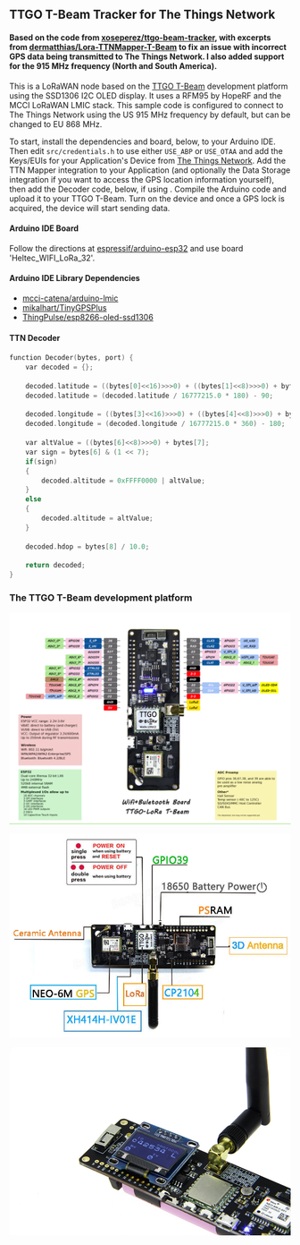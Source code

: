 ## TTGO T-Beam Tracker for The Things Network

#### Based on the code from [xoseperez/ttgo-beam-tracker](https://github.com/xoseperez/ttgo-beam-tracker), with excerpts from [dermatthias/Lora-TTNMapper-T-Beam](https://github.com/dermatthias/Lora-TTNMapper-T-Beam) to fix an issue with incorrect GPS data being transmitted to The Things Network. I also added support for the 915 MHz frequency (North and South America).

This is a LoRaWAN node based on the [TTGO T-Beam](https://github.com/LilyGO/TTGO-T-Beam) development platform using the SSD1306 I2C OLED display.
It uses a RFM95 by HopeRF and the MCCI LoRaWAN LMIC stack. This sample code is configured to connect to The Things Network using the US 915 MHz frequency by default, but can be changed to EU 868 MHz.

To start, install the dependencies and board, below, to your Arduino IDE. Then edit ```src/credentials.h``` to use either ```USE_ABP``` or ```USE_OTAA``` and add the Keys/EUIs for your Application's Device from [The Things Network](https://www.thethingsnetwork.org/). Add the TTN Mapper integration to your Application (and optionally the Data Storage integration if you want to access the GPS location information yourself), then add the Decoder code, below, if using . Compile the Arduino code and upload it to your TTGO T-Beam. Turn on the device and once a GPS lock is acquired, the device will start sending data.

#### Arduino IDE Board

Follow the directions at [espressif/arduino-esp32](https://github.com/espressif/arduino-esp32) and use board 'Heltec_WIFI_LoRa_32'.

#### Arduino IDE Library Dependencies

 - [mcci-catena/arduino-lmic](https://github.com/mcci-catena/arduino-lmic)
 - [mikalhart/TinyGPSPlus](https://github.com/mikalhart/TinyGPSPlus)
 - [ThingPulse/esp8266-oled-ssd1306](https://github.com/ThingPulse/esp8266-oled-ssd1306)

#### TTN Decoder

```C
function Decoder(bytes, port) {
    var decoded = {};

    decoded.latitude = ((bytes[0]<<16)>>>0) + ((bytes[1]<<8)>>>0) + bytes[2];
    decoded.latitude = (decoded.latitude / 16777215.0 * 180) - 90;
  
    decoded.longitude = ((bytes[3]<<16)>>>0) + ((bytes[4]<<8)>>>0) + bytes[5];
    decoded.longitude = (decoded.longitude / 16777215.0 * 360) - 180;
  
    var altValue = ((bytes[6]<<8)>>>0) + bytes[7];
    var sign = bytes[6] & (1 << 7);
    if(sign)
    {
        decoded.altitude = 0xFFFF0000 | altValue;
    }
    else
    {
        decoded.altitude = altValue;
    }
  
    decoded.hdop = bytes[8] / 10.0;

    return decoded;
}
```

### The TTGO T-Beam development platform

![TTGO T-Beam 01](img/TTGO-TBeam-01.jpg)

![TTGO T-Beam 02](img/TTGO-TBeam-02.jpg)

![TTGO T-Beam 03](img/TTGO-TBeam-03.jpg)
